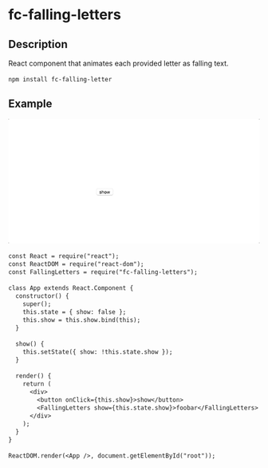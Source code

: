 # fc-falling-letters

## Description

React component that animates each provided letter as falling text.

`npm install fc-falling-letter`

## Example

![example gif](./example.gif)

```
const React = require("react");
const ReactDOM = require("react-dom");
const FallingLetters = require("fc-falling-letters");

class App extends React.Component {
  constructor() {
    super();
    this.state = { show: false };
    this.show = this.show.bind(this);
  }

  show() {
    this.setState({ show: !this.state.show });
  }

  render() {
    return (
      <div>
        <button onClick={this.show}>show</button>
        <FallingLetters show={this.state.show}>foobar</FallingLetters>
      </div>
    );
  }
}

ReactDOM.render(<App />, document.getElementById("root"));
```
